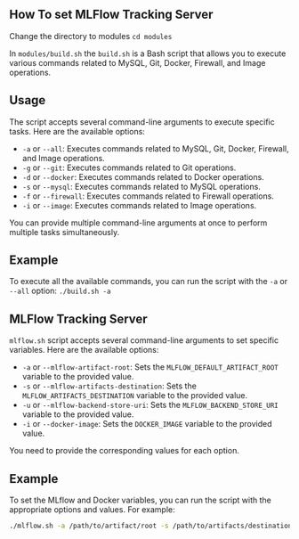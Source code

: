 ## How To set MLFlow Tracking Server

Change the directory to modules
`cd modules`

In `modules/build.sh` the `build.sh` is a Bash script that allows you to execute various commands related to MySQL, Git, Docker, Firewall, and Image operations.

## Usage

The script accepts several command-line arguments to execute specific tasks. Here are the available options:

- `-a` or `--all`: Executes commands related to MySQL, Git, Docker, Firewall, and Image operations.
- `-g` or `--git`: Executes commands related to Git operations.
- `-d` or `--docker`: Executes commands related to Docker operations.
- `-s` or `--mysql`: Executes commands related to MySQL operations.
- `-f` or `--firewall`: Executes commands related to Firewall operations.
- `-i` or `--image`: Executes commands related to Image operations.

You can provide multiple command-line arguments at once to perform multiple tasks simultaneously.

## Example

To execute all the available commands, you can run the script with the `-a` or `--all` option:
`./build.sh -a`

## MLFlow Tracking Server
`mlflow.sh` script accepts several command-line arguments to set specific variables. Here are the available options:

- `-a` or `--mlflow-artifact-root`: Sets the `MLFLOW_DEFAULT_ARTIFACT_ROOT` variable to the provided value.
- `-s` or `--mlflow-artifacts-destination`: Sets the `MLFLOW_ARTIFACTS_DESTINATION` variable to the provided value.
- `-u` or `--mlflow-backend-store-uri`: Sets the `MLFLOW_BACKEND_STORE_URI` variable to the provided value.
- `-i` or `--docker-image`: Sets the `DOCKER_IMAGE` variable to the provided value.

You need to provide the corresponding values for each option.

## Example

To set the MLflow and Docker variables, you can run the script with the appropriate options and values. For example:

```bash
./mlflow.sh -a /path/to/artifact/root -s /path/to/artifacts/destination -u mysql+mysqlconnector://{username}:{password}@{host}:{db_port}/{db_name} -i mydockerimage:latest
